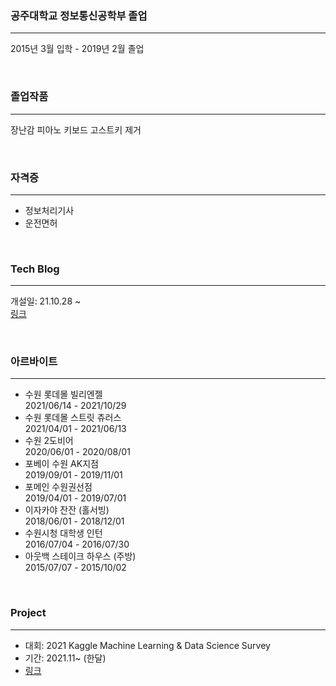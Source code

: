 ### 공주대학교 정보통신공학부 졸업
---
2015년 3월 입학 - 2019년 2월 졸업

<br> 

### **졸업작품**
---
장난감 피아노 키보드 고스트키 제거 

<br>

### **자격증**
---
- 정보처리기사
- 운전면허

<br> 

### **Tech Blog**
---
개설일: 21.10.28 ~ <br>
[링크](https://wldnjd2.github.io/)

<br>

### **아르바이트**
---
- 수원 롯데몰 빌리엔젤 <br>
  2021/06/14 - 2021/10/29
- 수원 롯데몰 스트릿 츄러스  <br>
  2021/04/01 - 2021/06/13
- 수원 2도비어 <br>
  2020/06/01 - 2020/08/01 
- 포베이 수원 AK지점 <br>
  2019/09/01 - 2019/11/01
- 포메인 수원권선점 <br>
  2019/04/01 - 2019/07/01
- 이자카야 잔잔 (홀서빙) <br>
  2018/06/01 - 2018/12/01
- 수원시청 대학생 인턴 <br>
  2016/07/04 - 2016/07/30
- 아웃백 스테이크 하우스 (주방) <br>
  2015/07/07 - 2015/10/02

<br> 

### **Project**
---
- 대회: 2021 Kaggle Machine Learning & Data Science Survey
- 기간: 2021.11~ (한달)
- [링크](https://github.com/wldnjd2/Project/tree/main/Project_kaggle)
<br> 